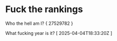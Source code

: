 # Fuck the rankings

Who the hell am I?
{ 27529782 }

What fucking year is it?
[ 2025-04-04T18:33:20Z ]
